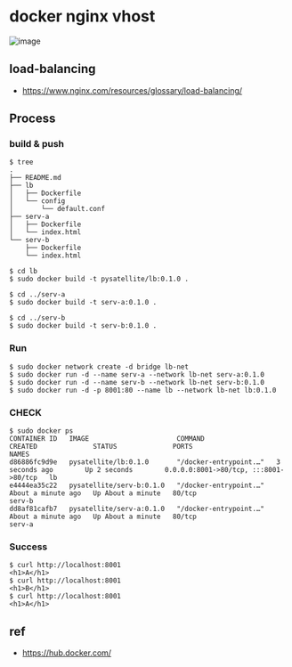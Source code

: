 # docker nginx vhost

![image](https://github.com/pySatellite/docker-nginx-vhost/assets/87309910/878eaf6a-18bc-4467-8b3f-5086de8ff3a1)

## load-balancing
- https://www.nginx.com/resources/glossary/load-balancing/

## Process
### build & push
```
$ tree
.
├── README.md
├── lb
│   ├── Dockerfile
│   └── config
│       └── default.conf
├── serv-a
│   ├── Dockerfile
│   └── index.html
└── serv-b
    ├── Dockerfile
    └── index.html

$ cd lb
$ sudo docker build -t pysatellite/lb:0.1.0 .

$ cd ../serv-a
$ sudo docker build -t serv-a:0.1.0 .

$ cd ../serv-b
$ sudo docker build -t serv-b:0.1.0 .

```

### Run
```
$ sudo docker network create -d bridge lb-net
$ sudo docker run -d --name serv-a --network lb-net serv-a:0.1.0
$ sudo docker run -d --name serv-b --network lb-net serv-b:0.1.0
$ sudo docker run -d -p 8001:80 --name lb --network lb-net lb:0.1.0
```

### CHECK
```
$ sudo docker ps
CONTAINER ID   IMAGE                      COMMAND                  CREATED              STATUS              PORTS                                   NAMES
d86886fc9d9e   pysatellite/lb:0.1.0       "/docker-entrypoint.…"   3 seconds ago        Up 2 seconds        0.0.0.0:8001->80/tcp, :::8001->80/tcp   lb
e4444ea35c22   pysatellite/serv-b:0.1.0   "/docker-entrypoint.…"   About a minute ago   Up About a minute   80/tcp                                  serv-b
dd8af81cafb7   pysatellite/serv-a:0.1.0   "/docker-entrypoint.…"   About a minute ago   Up About a minute   80/tcp                                  serv-a
```

### Success
```
$ curl http://localhost:8001
<h1>A</h1>
$ curl http://localhost:8001
<h1>B</h1>
$ curl http://localhost:8001
<h1>A</h1>
```

## ref
- https://hub.docker.com/
